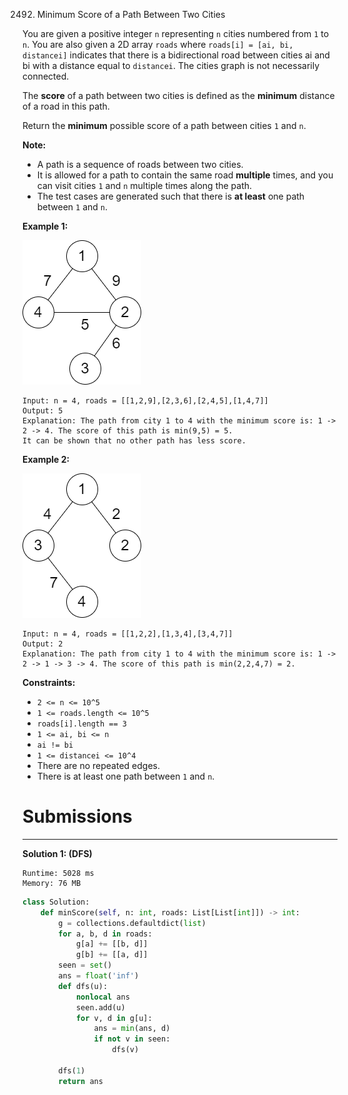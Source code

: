 2492. Minimum Score of a Path Between Two Cities

You are given a positive integer `n` representing `n` cities numbered from `1` to `n`. You are also given a 2D array `roads` where `roads[i] = [ai, bi, distancei]` indicates that there is a bidirectional road between cities ai and bi with a distance equal to `distancei`. The cities graph is not necessarily connected.

The **score** of a path between two cities is defined as the **minimum** distance of a road in this path.

Return the **minimum** possible score of a path between cities `1` and `n`.

**Note:**

* A path is a sequence of roads between two cities.
* It is allowed for a path to contain the same road **multiple** times, and you can visit cities `1` and `n` multiple times along the path.
* The test cases are generated such that there is **at least** one path between `1` and `n`.
 

**Example 1:**

![2492_graph11.png](img/2492_graph11.png)
```
Input: n = 4, roads = [[1,2,9],[2,3,6],[2,4,5],[1,4,7]]
Output: 5
Explanation: The path from city 1 to 4 with the minimum score is: 1 -> 2 -> 4. The score of this path is min(9,5) = 5.
It can be shown that no other path has less score.
```

**Example 2:**

![2492_graph22.png](img/2492_graph22.png)
```
Input: n = 4, roads = [[1,2,2],[1,3,4],[3,4,7]]
Output: 2
Explanation: The path from city 1 to 4 with the minimum score is: 1 -> 2 -> 1 -> 3 -> 4. The score of this path is min(2,2,4,7) = 2.
```

**Constraints:**

* `2 <= n <= 10^5`
* `1 <= roads.length <= 10^5`
* `roads[i].length == 3`
* `1 <= ai, bi <= n`
* `ai != bi`
* `1 <= distancei <= 10^4`
* There are no repeated edges.
* There is at least one path between `1` and `n`.

# Submissions
---
**Solution 1: (DFS)**
```
Runtime: 5028 ms
Memory: 76 MB
```
```python
class Solution:
    def minScore(self, n: int, roads: List[List[int]]) -> int:
        g = collections.defaultdict(list)
        for a, b, d in roads:
            g[a] += [[b, d]]
            g[b] += [[a, d]]
        seen = set()
        ans = float('inf')
        def dfs(u):
            nonlocal ans
            seen.add(u)
            for v, d in g[u]:
                ans = min(ans, d)
                if not v in seen:
                    dfs(v)
            
        dfs(1)
        return ans
```
